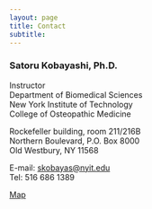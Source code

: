 ```yaml
---
layout: page
title: Contact
subtitle: 
---
```


### Satoru Kobayashi, Ph.D.
Instructor  
Department of Biomedical Sciences  
New York Institute of Technology  
College of Osteopathic Medicine  

Rockefeller building, room 211/216B  
Northern Boulevard, P.O. Box 8000  
Old Westbury, NY 11568  

E-mail:   skobayas@nyit.edu  
Tel: 516 686 1389


[Map](https://goo.gl/maps/eUA9tDnffTR4vYPT8)
